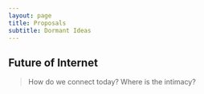 ```yaml
---
layout: page
title: Proposals
subtitle: Dormant Ideas
---
```


## Future of Internet

> How do we connect today? Where is the intimacy?




